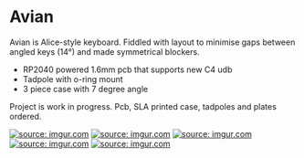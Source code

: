 # Avian
Avian is Alice-style keyboard. Fiddled with layout to minimise gaps between angled keys (14°) and made symmetrical blockers. 
- RP2040 powered 1.6mm pcb that supports new C4 udb
- Tadpole with o-ring mount
- 3 piece case with 7 degree angle

Project is work in progress. Pcb, SLA printed case, tadpoles and plates ordered.

<a href="https://imgur.com/X7ABJv8"><img src="https://imgur.com/X7ABJv8.png" title="source: imgur.com" /></a>
<a href="https://imgur.com/LJsRuLn"><img src="https://imgur.com/LJsRuLn.png" title="source: imgur.com" /></a>
<a href="https://imgur.com/JWwshwF"><img src="https://imgur.com/JWwshwF.png" title="source: imgur.com" /></a>
<a href="https://imgur.com/ryzPyTm"><img src="https://imgur.com/ryzPyTm.png" title="source: imgur.com" /></a>
<a href="https://imgur.com/SVv6IRC"><img src="https://imgur.com/SVv6IRC.png" title="source: imgur.com" /></a>
